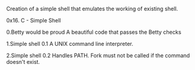 Creation of a simple shell that emulates the working of existing shell.

0x16. C - Simple Shell

0.Betty would be proud
A beautiful code that passes the Betty checks

1.Simple shell 0.1
A UNIX command line interpreter.

2.Simple shell 0.2
Handles PATH. Fork must not be called if the command doesn't exist.
